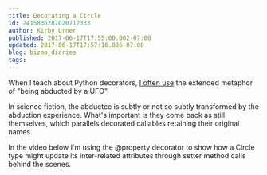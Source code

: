 ```yaml
---
title: Decorating a Circle
id: 2415836287020712333
author: Kirby Urner
published: 2017-06-17T17:55:00.002-07:00
updated: 2017-06-17T17:57:16.086-07:00
blog: bizmo_diaries
tags: 
---
```


When I teach about Python decorators, [I often use](https://github.com/4dsolutions/Python5/blob/master/Abducted!.ipynb) the extended metaphor of "being abducted by a UFO".

In science fiction, the abductee is subtly or not so subtly transformed by the abduction experience. What's important is they come back as still themselves, which parallels decorated callables retaining their original names.

In the video below I'm using the @property decorator to show how a Circle type might update its inter-related attributes through setter method calls behind the scenes.